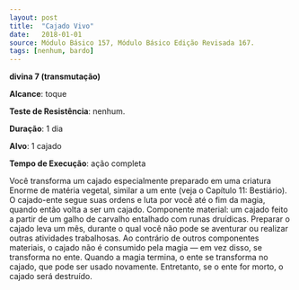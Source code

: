 ```yaml
---
layout: post
title:  "Cajado Vivo"
date:   2018-01-01
source: Módulo Básico 157, Módulo Básico Edição Revisada 167.
tags: [nenhum, bardo]
---
```


**divina 7 (transmutação)**

**Alcance**: toque

**Teste de Resistência**: nenhum.

**Duração**: 1 dia

**Alvo**: 1 cajado

**Tempo de Execução**: ação completa

Você transforma um cajado especialmente preparado em uma criatura Enorme de matéria vegetal, similar a um ente (veja o Capítulo 11: Bestiário). O cajado-ente segue suas ordens e luta por você até o fim da magia, quando então volta a ser um cajado.
Componente material: um cajado feito a partir de um galho de carvalho entalhado com runas druídicas. Preparar o cajado leva um mês, durante o qual você não pode se aventurar ou realizar outras atividades trabalhosas. Ao contrário de outros componentes materiais, o cajado não é consumido pela magia — em vez disso, se transforma no ente. Quando a magia termina, o ente se transforma no cajado, que pode ser usado novamente. Entretanto, se o ente for morto, o cajado será destruído.

